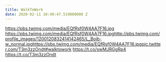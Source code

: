 ```yaml
---
title: WalkToWork
date: 2020-02-11 10:49:47.519000000 Z
---
```


 https://pbs.twimg.com/media/EQfRsf0W4AA7F16.jpg https://pbs.twimg.com/media/EQfRsf0W4AA7F16.jpghttp://pbs.twimg.com/profile_images/1200120832414142465/L_Bojb-w_normal.jpghttps://pbs.twimg.com/media/EQfRsf0W4AA7F16.jpgpic.twitter.com/T3m3zzOndt#walktowork https://t.co/swMJRGgRp4 https://t.co/T3m3zzOndt
